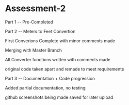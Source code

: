 # Assessment-2

Part 1 -- Pre-Completed

Part 2 -- Meters to Feet Convertion

First Converions Complete with minor comments made

Merging with Master Branch

All Converter functions written with comments made

original code taken apart and remade to meet requirements

Part 3 -- Documentation + Code progression

Added partial documentation, no testing

github screenshots being made saved for later upload

